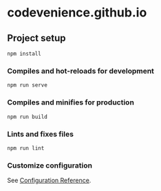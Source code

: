 <!--
  @file
  File for introducing the repository.

  @copyright
  Copyright (c) 2024, Codevenience Organization. All rights reserved.<BR>

  SPDX-License-Identifier: BSD-3-Clause

  @par Specification Reference:

-->
# codevenience.github.io

## Project setup
```
npm install
```

### Compiles and hot-reloads for development
```
npm run serve
```

### Compiles and minifies for production
```
npm run build
```

### Lints and fixes files
```
npm run lint
```

### Customize configuration
See [Configuration Reference](https://cli.vuejs.org/config/).
